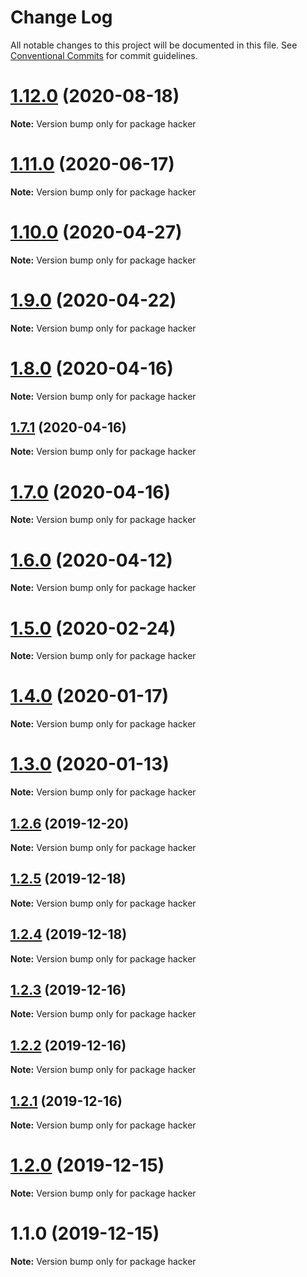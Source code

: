 # Change Log

All notable changes to this project will be documented in this file.
See [Conventional Commits](https://conventionalcommits.org) for commit guidelines.

# [1.12.0](https://github.com/Chronoblog/gatsby-theme-chronoblog/compare/hacker@1.11.0...hacker@1.12.0) (2020-08-18)

**Note:** Version bump only for package hacker





# [1.11.0](https://github.com/Chronoblog/gatsby-theme-chronoblog/compare/hacker@1.10.0...hacker@1.11.0) (2020-06-17)

**Note:** Version bump only for package hacker





# [1.10.0](https://github.com/Chronoblog/gatsby-theme-chronoblog/compare/hacker@1.9.0...hacker@1.10.0) (2020-04-27)

**Note:** Version bump only for package hacker





# [1.9.0](https://github.com/Chronoblog/gatsby-theme-chronoblog/compare/hacker@1.8.0...hacker@1.9.0) (2020-04-22)

**Note:** Version bump only for package hacker





# [1.8.0](https://github.com/Chronoblog/gatsby-theme-chronoblog/compare/hacker@1.7.1...hacker@1.8.0) (2020-04-16)

**Note:** Version bump only for package hacker





## [1.7.1](https://github.com/Chronoblog/gatsby-theme-chronoblog/compare/hacker@1.7.0...hacker@1.7.1) (2020-04-16)

**Note:** Version bump only for package hacker





# [1.7.0](https://github.com/Chronoblog/gatsby-theme-chronoblog/compare/hacker@1.6.0...hacker@1.7.0) (2020-04-16)

**Note:** Version bump only for package hacker





# [1.6.0](https://github.com/Chronoblog/gatsby-theme-chronoblog/compare/hacker@1.5.0...hacker@1.6.0) (2020-04-12)

**Note:** Version bump only for package hacker





# [1.5.0](https://github.com/Chronoblog/gatsby-theme-chronoblog/compare/hacker@1.4.0...hacker@1.5.0) (2020-02-24)

**Note:** Version bump only for package hacker





# [1.4.0](https://github.com/Chronoblog/gatsby-theme-chronoblog/compare/hacker@1.3.0...hacker@1.4.0) (2020-01-17)

**Note:** Version bump only for package hacker





# [1.3.0](https://github.com/Chronoblog/gatsby-theme-chronoblog/compare/hacker@1.2.6...hacker@1.3.0) (2020-01-13)

**Note:** Version bump only for package hacker





## [1.2.6](https://github.com/Chronoblog/gatsby-theme-chronoblog/compare/hacker@1.2.5...hacker@1.2.6) (2019-12-20)

**Note:** Version bump only for package hacker





## [1.2.5](https://github.com/Chronoblog/gatsby-theme-chronoblog/compare/hacker@1.2.4...hacker@1.2.5) (2019-12-18)

**Note:** Version bump only for package hacker





## [1.2.4](https://github.com/Chronoblog/gatsby-theme-chronoblog/compare/hacker@1.2.3...hacker@1.2.4) (2019-12-18)

**Note:** Version bump only for package hacker





## [1.2.3](https://github.com/Ganevru/gatsby-theme-chronoblog/compare/hacker@1.2.2...hacker@1.2.3) (2019-12-16)

**Note:** Version bump only for package hacker





## [1.2.2](https://github.com/Ganevru/gatsby-theme-chronoblog/compare/hacker@1.2.1...hacker@1.2.2) (2019-12-16)

**Note:** Version bump only for package hacker





## [1.2.1](https://github.com/Ganevru/gatsby-theme-chronoblog/compare/hacker@1.2.0...hacker@1.2.1) (2019-12-16)

**Note:** Version bump only for package hacker





# [1.2.0](https://github.com/Ganevru/gatsby-theme-chronoblog/compare/hacker@1.1.0...hacker@1.2.0) (2019-12-15)

**Note:** Version bump only for package hacker





# 1.1.0 (2019-12-15)

**Note:** Version bump only for package hacker
